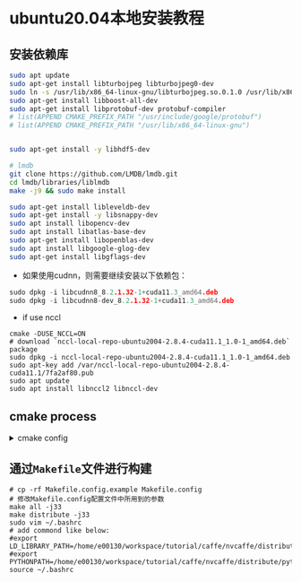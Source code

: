 # ubuntu20.04本地安装教程

## 安装依赖库
```bash
sudo apt update
sudo apt-get install libturbojpeg libturbojpeg0-dev
sudo ln -s /usr/lib/x86_64-linux-gnu/libturbojpeg.so.0.1.0 /usr/lib/x86_64-linux-gnu/libturbojpeg.so
sudo apt-get install libboost-all-dev
sudo apt-get install libprotobuf-dev protobuf-compiler
# list(APPEND CMAKE_PREFIX_PATH "/usr/include/google/protobuf")
# list(APPEND CMAKE_PREFIX_PATH "/usr/lib/x86_64-linux-gnu")


sudo apt-get install -y libhdf5-dev

# lmdb
git clone https://github.com/LMDB/lmdb.git
cd lmdb/libraries/liblmdb
make -j9 && sudo make install

sudo apt-get install libleveldb-dev
sudo apt-get install -y libsnappy-dev
sudo apt install libopencv-dev
sudo apt install libatlas-base-dev
sudo apt-get install libopenblas-dev
sudo apt install libgoogle-glog-dev
sudo apt-get install libgflags-dev

```
* 如果使用cudnn，则需要继续安装以下依赖包：
```c++
sudo dpkg -i libcudnn8_8.2.1.32-1+cuda11.3_amd64.deb
sudo dpkg -i libcudnn8-dev_8.2.1.32-1+cuda11.3_amd64.deb
```
* if use nccl
```text
cmake -DUSE_NCCL=ON
# download `nccl-local-repo-ubuntu2004-2.8.4-cuda11.1_1.0-1_amd64.deb` package
sudo dpkg -i nccl-local-repo-ubuntu2004-2.8.4-cuda11.1_1.0-1_amd64.deb 
sudo apt-key add /var/nccl-local-repo-ubuntu2004-2.8.4-cuda11.1/7fa2af80.pub 
sudo apt update 
sudo apt install libnccl2 libnccl-dev 
```
## cmake process

<details>
<summary>cmake config
</summary>
<p align="left">
/home/amanda/software/clion-2021.1.1/bin/cmake/linux/bin/cmake -DCMAKE_BUILD_TYPE=Debug -G "CodeBlocks - Unix Makefiles" /home/amanda/project/tutorial/NVCaffe/nvcaffe
-- The C compiler identification is GNU 9.3.0
-- The CXX compiler identification is GNU 9.3.0
-- Detecting C compiler ABI info
-- Detecting C compiler ABI info - done
-- Check for working C compiler: /usr/bin/cc - skipped
-- Detecting C compile features
-- Detecting C compile features - done
-- Detecting CXX compiler ABI info
-- Detecting CXX compiler ABI info - done
-- Check for working CXX compiler: /usr/bin/c++ - skipped
-- Detecting CXX compile features
-- Detecting CXX compile features - done
CMake Warning (dev) at cmake/Misc.cmake:32 (set):
  implicitly converting 'BOOLEAN' to 'STRING' type.
Call Stack (most recent call first):
  CMakeLists.txt:32 (include)
This warning is for project developers.  Use -Wno-dev to suppress it.

-- Found Boost: /usr/local/lib/cmake/Boost-1.76.0/BoostConfig.cmake (found suitable version "1.76.0", minimum required is "1.54") found components: system thread filesystem regex 
-- Found Threads: TRUE  
-- Found GFlags: /usr/include  
-- Found gflags  (include: /usr/include, library: /usr/lib/x86_64-linux-gnu/libgflags.so)
-- Found Glog: /usr/include  
-- Found glog    (include: /usr/include, library: /usr/lib/x86_64-linux-gnu/libglog.so)
-- Found Protobuf: /usr/lib/x86_64-linux-gnu/libprotobuf.so;-lpthread (found version "3.6.1") 
-- Found PROTOBUF Compiler: /usr/bin/protoc
-- Found HDF5: /usr/lib/x86_64-linux-gnu/hdf5/serial/libhdf5_cpp.so;/usr/lib/x86_64-linux-gnu/hdf5/serial/libhdf5.so;/usr/lib/x86_64-linux-gnu/libpthread.so;/usr/lib/x86_64-linux-gnu/libsz.so;/usr/lib/x86_64-linux-gnu/libz.so;/usr/lib/x86_64-linux-gnu/libdl.so;/usr/lib/x86_64-linux-gnu/libm.so (found version "1.10.4") found components: HL 
-- Found LMDB: /usr/local/include  
-- Found lmdb    (include: /usr/local/include, library: /usr/local/lib/liblmdb.so)
-- Found LevelDB: /usr/include  
-- Found LevelDB (include: /usr/include, library: /usr/lib/x86_64-linux-gnu/libleveldb.so)
-- Found Snappy: /usr/include  
-- Found Snappy  (include: /usr/include, library: /usr/lib/x86_64-linux-gnu/libsnappy.so)
-- Found JPEGTurbo: /usr/include  
-- Found JPEGTurbo  (include: /usr/include, library: /usr/lib/x86_64-linux-gnu/libturbojpeg.so.0)
-- CUDA detected: 11.3
-- Found CUDNN: /usr/local/cuda/lib64/libcudnn.so (found version "8.2.1") 
-- Added CUDA NVCC flags for: sm_75
-- Found OpenCV: /usr (found version "4.2.0") found components: core imgcodecs highgui imgproc videoio 
-- Found OpenCV 3.x: /usr/lib/x86_64-linux-gnu/cmake/opencv4
-- Found OpenBLAS libraries: /usr/lib/x86_64-linux-gnu/libopenblas.so
-- Found OpenBLAS include: /usr/include/x86_64-linux-gnu
-- Found PythonInterp: /usr/bin/python3 (found suitable version "3.8.10", minimum required is "3") 
-- Found Boost Python Library /usr/lib/x86_64-linux-gnu/libboost_python38.so
-- Found PythonLibs: /usr/lib/x86_64-linux-gnu/libpython3.8.so (found suitable version "3.8.10", minimum required is "3") 
-- Found NumPy: /home/amanda/.local/lib/python3.8/site-packages/numpy/core/include (found suitable version "1.20.2", minimum required is "1.7.1") 
-- NumPy ver. 1.20.2 found (include: /home/amanda/.local/lib/python3.8/site-packages/numpy/core/include)
-- Could NOT find Doxygen (missing: DOXYGEN_EXECUTABLE) 
-- Could NOT find NCCL (missing: NCCL_INCLUDE_DIR NCCL_LIBRARY) 
-- Found NVML: /usr/local/cuda/include  
-- Found NVML (include: /usr/local/cuda/include, library: /usr/lib/x86_64-linux-gnu/libnvidia-ml.so)
-- Found Git: /usr/bin/git (found version "2.25.1") 
-- 
-- ******************* Caffe Configuration Summary *******************
-- General:
--   Version           :   0.17.3
--   Git               :   v0.16.1-762-g5248442b-dirty
--   System            :   Linux
--   C++ compiler      :   /usr/bin/c++
--   Release CXX flags :   -O3 -DNDEBUG -fPIC -Wall -std=c++14 -Wno-sign-compare -Wno-uninitialized
--   Debug CXX flags   :   -g -DDEBUG -fPIC -Wall -std=c++14 -Wno-sign-compare -Wno-uninitialized
--   Build type        :   Debug
-- 
--   BUILD_SHARED_LIBS :   ON
--   BUILD_python      :   ON
--   BUILD_matlab      :   OFF
--   BUILD_docs        :   ON
--   USE_LEVELDB       :   ON
--   USE_LMDB          :   ON
--   TEST_FP16         :   OFF
-- 
-- Dependencies:
--   BLAS              :   Yes (Open)
--   Boost             :   Yes (ver. 1.76)
--   glog              :   Yes
--   gflags            :   Yes
--   protobuf          :   Yes (ver. 3.6.1)
--   lmdb              :   Yes (ver. 0.9.70)
--   LevelDB           :   Yes (ver. 1.22)
--   Snappy            :   Yes (ver. 1.1.8)
--   OpenCV            :   Yes (ver. 4.2.0)
--   JPEGTurbo         :   Yes
--   CUDA              :   Yes (ver. 11.3)
-- 
-- NVIDIA CUDA:
--   Target GPU(s)     :   Auto
--   GPU arch(s)       :   sm_75
--   cuDNN             :   Yes (ver. ???)
--   NCCL              :   Not found (not requested)
--   USE_MPI           :   OFF
--   NVML              :   /usr/lib/x86_64-linux-gnu/libnvidia-ml.so 
-- 
-- Python:
--   Interpreter       :   /usr/bin/python3 (ver. 3.8.10)
--   Libraries         :   /usr/lib/x86_64-linux-gnu/libpython3.8.so (ver 3.8.10)
--   NumPy             :   /home/amanda/.local/lib/python3.8/site-packages/numpy/core/include (ver 1.20.2)
-- 
-- Documentaion:
--   Doxygen           :   No
--   config_file       :   
-- 
-- Install:
--   Install path      :   /home/amanda/project/tutorial/NVCaffe/nvcaffe/cmake-build-debug/install
-- 
-- Configuring done
-- Generating done
-- Build files have been written to: /home/amanda/project/tutorial/NVCaffe/nvcaffe/cmake-build-debug
[Previous CMake output restored: 2021/7/30 上午10:29]
</p>

</details>

## 通过`Makefile`文件进行构建
```shell
# cp -rf Makefile.config.example Makefile.config
# 修改Makefile.config配置文件中所用到的参数
make all -j33
make distribute -j33
sudo vim ~/.bashrc
# add commond like below:
#export LD_LIBRARY_PATH=/home/e00130/workspace/tutorial/caffe/nvcaffe/distribute/lib:$LD_LIBRARY_PATH
#export PYTHONPATH=/home/e00130/workspace/tutorial/caffe/nvcaffe/distribute/python:$PYTHONPATH
source ~/.bashrc
```



